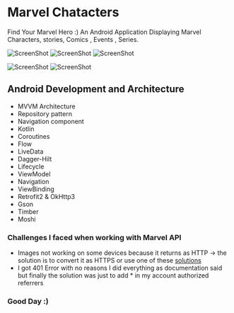 # Marvel Chatacters 

Find Your Marvel Hero :) An Android Application Displaying Marvel Characters, stories, Comics , Events , Series.  

![ScreenShot](https://i.ibb.co/zHFPwXn/Screenshot-20210604-233953.png)
![ScreenShot](https://i.ibb.co/DbXbxGb/Screenshot-20210604-234004.png)
![ScreenShot](https://i.ibb.co/JpBL0bx/Screenshot-20210605-000301.png)

![ScreenShot](https://i.ibb.co/z5QgScT/Screenshot-20210604-234050.png)
![ScreenShot](https://i.ibb.co/WPLB0tq/Screenshot-20210605-000326.png)

## Android Development and Architecture
- MVVM Architecture
- Repository pattern
- Navigation component 
- Kotlin 
- Coroutines
- Flow
- LiveData 
- Dagger-Hilt
- Lifecycle
- ViewModel
- Navigation
- ViewBinding 
- Retrofit2 & OkHttp3
- Gson 
- Timber 
- Moshi



### Challenges I faced when working with Marvel API 
- Images not working on some devices because it returns as HTTP -> the solution is to convert it as HTTPS or use one of these [solutions](https://stackoverflow.com/questions/45940861/android-8-cleartext-http-traffic-not-permitted) 
- I got 401 Error with no reasons I did everything as documentation said but finally the solution was just to add * in my account authorized referrers

### Good Day :) 
